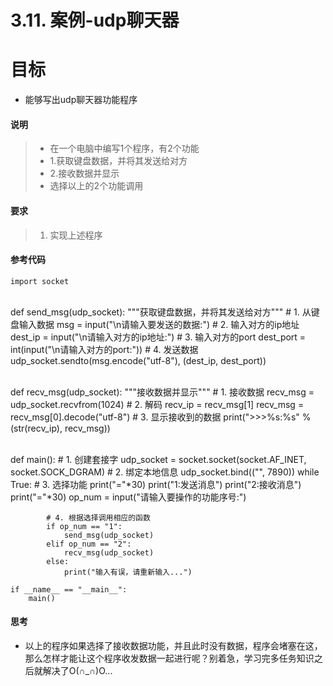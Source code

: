 # 3.11. 案例-udp聊天器

目标
==

*   能够写出udp聊天器功能程序

#### 说明

> *   在一个电脑中编写1个程序，有2个功能
> *   1.获取键盘数据，并将其发送给对方
> *   2.接收数据并显示
> *   选择以上的2个功能调用

#### 要求

> 1.  实现上述程序

#### 参考代码

    import socket


​    
    def send_msg(udp_socket):
        """获取键盘数据，并将其发送给对方"""
        # 1. 从键盘输入数据
        msg = input("\n请输入要发送的数据:")
        # 2. 输入对方的ip地址
        dest_ip = input("\n请输入对方的ip地址:")
        # 3. 输入对方的port
        dest_port = int(input("\n请输入对方的port:"))
        # 4. 发送数据
        udp_socket.sendto(msg.encode("utf-8"), (dest_ip, dest_port))


​    
    def recv_msg(udp_socket):
        """接收数据并显示"""
        # 1. 接收数据
        recv_msg = udp_socket.recvfrom(1024)
        # 2. 解码
        recv_ip = recv_msg[1]
        recv_msg = recv_msg[0].decode("utf-8")
        # 3. 显示接收到的数据
        print(">>>%s:%s" % (str(recv_ip), recv_msg))


​    
    def main():
        # 1. 创建套接字
        udp_socket = socket.socket(socket.AF_INET, socket.SOCK_DGRAM)
        # 2. 绑定本地信息
        udp_socket.bind(("", 7890))
        while True:
            # 3. 选择功能
            print("="*30)
            print("1:发送消息")
            print("2:接收消息")
            print("="*30)
            op_num = input("请输入要操作的功能序号:")
    
            # 4. 根据选择调用相应的函数
            if op_num == "1":
                send_msg(udp_socket)
            elif op_num == "2":
                recv_msg(udp_socket)
            else:
                print("输入有误，请重新输入...")
    
    if __name__ == "__main__":
        main()


#### 思考

*   以上的程序如果选择了接收数据功能，并且此时没有数据，程序会堵塞在这，那么怎样才能让这个程序收发数据一起进行呢？别着急，学习完多任务知识之后就解决了O(∩_∩)O...